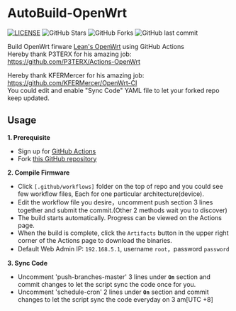# AutoBuild-OpenWrt
[![LICENSE](https://img.shields.io/github/license/mashape/apistatus.svg?style=flat&logo=github&label=LICENSE)](https://github.com/rdp-studio/AutoBuild-OpenWrt/blob/master/LICENSE)
![GitHub Stars](https://img.shields.io/github/stars/rdp-studio/AutoBuild-OpenWrt.svg?style=flat&logo=appveyor&label=Stars&logo=github)
![GitHub Forks](https://img.shields.io/github/forks/rdp-studio/AutoBuild-OpenWrt.svg?style=flat&logo=appveyor&label=Forks&logo=github)
![GitHub last commit](https://img.shields.io/github/last-commit/rdp-studio/AutoBuild-OpenWrt?label=Latest%20Commit&logo=github)

Build OpenWrt firware [Lean's OpenWrt](https://github.com/coolsnowwolf/lede) using GitHub Actions  
Hereby thank P3TERX for his amazing job: https://github.com/P3TERX/Actions-OpenWrt  

Hereby thank KFERMercer for his amazing job: https://github.com/KFERMercer/OpenWrt-CI  
You could edit and enable "Sync Code" YAML file to let your forked repo keep updated.

## Usage
**1. Prerequisite**
  - Sign up for [GitHub Actions](https://github.com/features/actions/signup)
  - Fork [this GitHub repository](https://github.com/rdp-studio/AutoBuild-OpenWrt)
    
**2. Compile Firmware**
  - Click `[.github/workflows]` folder on the top of repo and you could see few workflow files, Each for one particular architecture(device).
  - Edit the workflow file you desire，uncomment push section 3 lines together and submit the commit.(Other 2 methods wait you to discover)
  - The build starts automatically. Progress can be viewed on the Actions page.
  - When the build is complete, click the `Artifacts` button in the upper right corner of the Actions page to download the binaries.
  - Default Web Admin IP: `192.168.5.1`, username `root`，password `password`

**3. Sync Code**
  - Uncomment 'push-branches-master' 3 lines under **`On`** section and commit changes to let the script sync the code once for you.
  - Uncomment 'schedule-cron' 2 lines under **`On`** section and commit changes to let the script sync the code everyday on 3 am[UTC +8]
